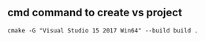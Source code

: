 

## cmd command to create vs project
```
cmake -G "Visual Studio 15 2017 Win64" --build build .
```